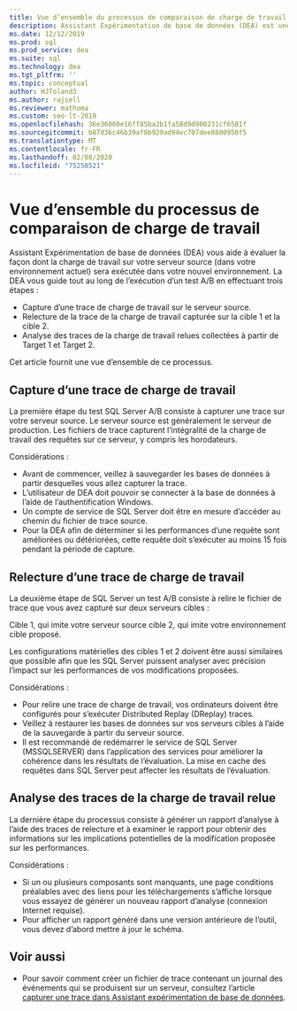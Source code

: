 ```yaml
---
title: Vue d’ensemble du processus de comparaison de charge de travail
description: Assistant Expérimentation de base de données (DEA) est une solution de test A/B permettant de modifier des environnements SQL Server, tels que des mises à niveau ou de nouveaux index.
ms.date: 12/12/2019
ms.prod: sql
ms.prod_service: dea
ms.suite: sql
ms.technology: dea
ms.tgt_pltfrm: ''
ms.topic: conceptual
author: HJToland3
ms.author: rajsell
ms.reviewer: mathoma
ms.custom: seo-lt-2019
ms.openlocfilehash: 36e36060e16ff85ba2b1fa58d9d900231cf6581f
ms.sourcegitcommit: b87d36c46b39af8b929ad94ec707dee8800950f5
ms.translationtype: MT
ms.contentlocale: fr-FR
ms.lasthandoff: 02/08/2020
ms.locfileid: "75258521"
---
```

# <a name="overview-of-the-workload-comparison-process"></a>Vue d’ensemble du processus de comparaison de charge de travail

Assistant Expérimentation de base de données (DEA) vous aide à évaluer la façon dont la charge de travail sur votre serveur source (dans votre environnement actuel) sera exécutée dans votre nouvel environnement. La DEA vous guide tout au long de l’exécution d’un test A/B en effectuant trois étapes :

- Capture d’une trace de charge de travail sur le serveur source.
- Relecture de la trace de la charge de travail capturée sur la cible 1 et la cible 2.
- Analyse des traces de la charge de travail relues collectées à partir de Target 1 et Target 2.

Cet article fournit une vue d’ensemble de ce processus.

## <a name="capturing-a-workload-trace"></a>Capture d’une trace de charge de travail

La première étape du test SQL Server A/B consiste à capturer une trace sur votre serveur source. Le serveur source est généralement le serveur de production. Les fichiers de trace capturent l’intégralité de la charge de travail des requêtes sur ce serveur, y compris les horodateurs.

Considérations :

- Avant de commencer, veillez à sauvegarder les bases de données à partir desquelles vous allez capturer la trace.
- L’utilisateur de DEA doit pouvoir se connecter à la base de données à l’aide de l’authentification Windows.
- Un compte de service de SQL Server doit être en mesure d’accéder au chemin du fichier de trace source.
- Pour la DEA afin de déterminer si les performances d’une requête sont améliorées ou détériorées, cette requête doit s’exécuter au moins 15 fois pendant la période de capture.

## <a name="replaying-a-workload-trace"></a>Relecture d’une trace de charge de travail

La deuxième étape de SQL Server un test A/B consiste à relire le fichier de trace que vous avez capturé sur deux serveurs cibles :

Cible 1, qui imite votre serveur source cible 2, qui imite votre environnement cible proposé.

Les configurations matérielles des cibles 1 et 2 doivent être aussi similaires que possible afin que les SQL Server puissent analyser avec précision l’impact sur les performances de vos modifications proposées.

Considérations :

- Pour relire une trace de charge de travail, vos ordinateurs doivent être configurés pour s’exécuter Distributed Replay (DReplay) traces.
- Veillez à restaurer les bases de données sur vos serveurs cibles à l’aide de la sauvegarde à partir du serveur source.
- Il est recommandé de redémarrer le service de SQL Server (MSSQLSERVER) dans l’application des services pour améliorer la cohérence dans les résultats de l’évaluation. La mise en cache des requêtes dans SQL Server peut affecter les résultats de l’évaluation.

## <a name="analyzing-the-replayed-workload-traces"></a>Analyse des traces de la charge de travail relue

La dernière étape du processus consiste à générer un rapport d’analyse à l’aide des traces de relecture et à examiner le rapport pour obtenir des informations sur les implications potentielles de la modification proposée sur les performances.

Considérations :

- Si un ou plusieurs composants sont manquants, une page conditions préalables avec des liens pour les téléchargements s’affiche lorsque vous essayez de générer un nouveau rapport d’analyse (connexion Internet requise).
- Pour afficher un rapport généré dans une version antérieure de l’outil, vous devez d’abord mettre à jour le schéma.

## <a name="see-also"></a>Voir aussi

- Pour savoir comment créer un fichier de trace contenant un journal des événements qui se produisent sur un serveur, consultez l’article [capturer une trace dans Assistant expérimentation de base de données](database-experimentation-assistant-capture-trace.md).